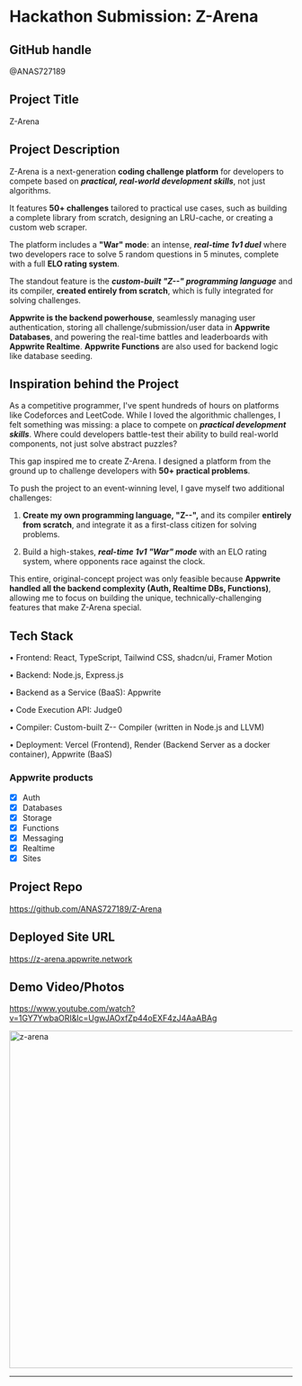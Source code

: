 # Hackathon Submission: Z-Arena

## GitHub handle

@ANAS727189

## Project Title

Z-Arena

## Project Description    

Z-Arena is a next-generation **coding challenge platform** for developers to compete based on ***practical, real-world development skills***, not just algorithms.

It features **50+ challenges** tailored to practical use cases, such as building a complete library from scratch, designing an LRU-cache, or creating a custom web scraper.

The platform includes a **"War" mode**: an intense, ***real-time 1v1 duel*** where two developers race to solve 5 random questions in 5 minutes, complete with a full **ELO rating system**.

The standout feature is the ***custom-built "Z--" programming language*** and its compiler, **created entirely from scratch**, which is fully integrated for solving challenges.

**Appwrite is the backend powerhouse**, seamlessly managing user authentication, storing all challenge/submission/user data in **Appwrite Databases**, and powering the real-time battles and leaderboards with **Appwrite Realtime**. **Appwrite Functions** are also used for backend logic like database seeding.

## Inspiration behind the Project  

As a competitive programmer, I've spent hundreds of hours on platforms like Codeforces and LeetCode. While I loved the algorithmic challenges, I felt something was missing: a place to compete on ***practical development skills***. Where could developers battle-test their ability to build real-world components, not just solve abstract puzzles?

This gap inspired me to create Z-Arena. I designed a platform from the ground up to challenge developers with **50+ practical problems**.

To push the project to an event-winning level, I gave myself two additional challenges:

1.  **Create my own programming language, "Z--",** and its compiler **entirely from scratch**, and integrate it as a first-class citizen for solving problems.

2.  Build a high-stakes, ***real-time 1v1 "War" mode*** with an ELO rating system, where opponents race against the clock.

This entire, original-concept project was only feasible because **Appwrite handled all the backend complexity (Auth, Realtime DBs, Functions)**, allowing me to focus on building the unique, technically-challenging features that make Z-Arena special.



## Tech Stack    

• Frontend: React, TypeScript, Tailwind CSS, shadcn/ui, Framer Motion

• Backend: Node.js, Express.js

• Backend as a Service (BaaS): Appwrite

• Code Execution API: Judge0

• Compiler: Custom-built Z-- Compiler (written in Node.js and LLVM)

• Deployment: Vercel (Frontend), Render (Backend Server as a docker container), Appwrite (BaaS)

### Appwrite products

- [x] Auth
- [x] Databases
- [x] Storage
- [x] Functions
- [x] Messaging
- [x] Realtime
- [x] Sites

## Project Repo  

https://github.com/ANAS727189/Z-Arena


## Deployed Site URL

https://z-arena.appwrite.network

## Demo Video/Photos  

https://www.youtube.com/watch?v=1GY7YwbaORI&lc=UgwJAOxfZp44oEXF4zJ4AaABAg

<a href="https://www.youtube.com/watch?v=1GY7YwbaORI" target="_blank">
  <img width="1348" height="600" alt="z-arena" src="https://github.com/user-attachments/assets/c2454bfa-e427-432b-afc0-470984a2cfe3" />
</a>

---
